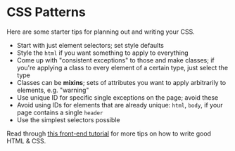 # CSS Patterns
Here are some starter tips for planning out and writing your CSS.

* Start with just element selectors; set style defaults
* Style the `html` if you want something to apply to everything
* Come up with "consistent exceptions" to those and make classes; if you're applying a class to every element of a certain type, just select the type
* Classes can be **mixins**; sets of attributes you want to apply arbitrarily to elements, e.g. "warning"
* Use unique ID for specific single exceptions on the page; avoid these
* Avoid using IDs for elements that are already unique: `html`, `body`, if your page contains a single `header`
* Use the simplest selectors possible

Read through [this front-end tutorial](http://learn.shayhowe.com/html-css/writing-your-best-code/) for more tips on how to write good HTML & CSS.
